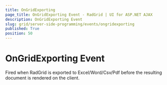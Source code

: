 ```yaml
---
title: OnGridExporting
page_title: OnGridExporting Event - RadGrid | UI for ASP.NET AJAX
description: OnGridExporting Event
slug: grid/server-side-programming/events/ongridexporting
published: True
position: 50
---
```


# OnGridExporting Event

Fired when RadGrid is exported to Excel/Word/Csv/Pdf before the resulting document is rendered on the client.

